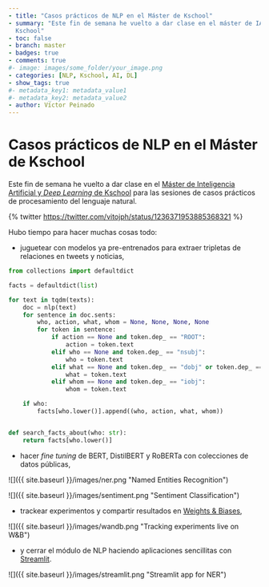 ```yaml
---
- title: "Casos prácticos de NLP en el Máster de Kschool"
- summary: "Este fin de semana he vuelto a dar clase en el máster de IA de
  Kschool"
- toc: false
- branch: master
- badges: true
- comments: true
#- image: images/some_folder/your_image.png
- categories: [NLP, Kschool, AI, DL]
- show_tags: true
#- metadata_key1: metadata_value1
#- metadata_key2: metadata_value2
- author: Víctor Peinado
---
```


# Casos prácticos de NLP en el Máster de Kschool

Este fin de semana he vuelto a dar clase en el [Máster de Inteligencia Artificial y *Deep Learning* de Kschool](https://kschool.com/cursos/master-deep-learning-inteligencia-artificial-madrid/) para las sesiones de casos prácticos de procesamiento del lenguaje natural.

{% twitter https://twitter.com/vitojph/status/1236371953885368321 %}

Hubo tiempo para hacer muchas cosas todo: 

- juguetear con modelos ya pre-entrenados para extraer tripletas de relaciones
  en tweets y noticias,

```python
from collections import defaultdict

facts = defaultdict(list)

for text in tqdm(texts):
    doc = nlp(text)
    for sentence in doc.sents:
        who, action, what, whom = None, None, None, None
        for token in sentence:
            if action == None and token.dep_ == "ROOT":
                action = token.text
            elif who == None and token.dep_ == "nsubj":
                who = token.text
            elif what == None and token.dep_ == "dobj" or token.dep_ == "attr" or token.dep_ == "ccomp":
                what = token.text
            elif whom == None and token.dep_ == "iobj":
                whom = token.text

    if who:
        facts[who.lower()].append((who, action, what, whom))


def search_facts_about(who: str):
    return facts[who.lower()]

```

- hacer *fine tuning* de BERT, DistilBERT y RoBERTa con colecciones de datos públicas,

![]({{ site.baseurl }}/images/ner.png "Named Entities Recognition")

![]({{ site.baseurl }}/images/sentiment.png "Sentiment Classification")

- trackear experimentos y compartir resultados en [Weights & Biases](https://www.wandb.com/), 

![]({{ site.baseurl }}/images/wandb.png "Tracking experiments live on W&B")

- y cerrar el módulo de NLP haciendo aplicaciones sencillitas con [Streamlit](https://www.streamlit.io/).

![]({{ site.baseurl }}/images/streamlit.png "Streamlit app for NER")


